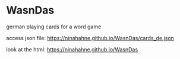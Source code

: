 # WasnDas

german playing cards for a word game

access json file: 
https://ninahahne.github.io/WasnDas/cards_de.json

look at the html: 
https://ninahahne.github.io/WasnDas
